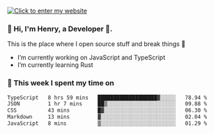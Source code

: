 [![Click to enter my website](https://github.com/zh30/zh30/assets/7930156/44b2b06d-750e-442d-a707-701903917b3b)](https://zhanghe.dev) 

### 👋 Hi, I'm Henry, a Developer 🚀.

This is the place where I open source stuff and break things :rofl:

- I’m currently working on JavaScript and TypeScript
- I’m currently learning Rust

### 💪 This week I spent my time on

<!--START_SECTION:waka-->

```txt
TypeScript   8 hrs 59 mins   ███████████████████▓░░░░░   78.94 %
JSON         1 hr 7 mins     ██▒░░░░░░░░░░░░░░░░░░░░░░   09.88 %
CSS          43 mins         █▓░░░░░░░░░░░░░░░░░░░░░░░   06.30 %
Markdown     13 mins         ▓░░░░░░░░░░░░░░░░░░░░░░░░   02.04 %
JavaScript   8 mins          ▒░░░░░░░░░░░░░░░░░░░░░░░░   01.29 %
```

<!--END_SECTION:waka-->
